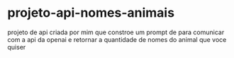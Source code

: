 # projeto-api-nomes-animais
projeto de api criada por mim que constroe um prompt de para comunicar com a api da openai e retornar a quantidade de nomes do animal que voce quiser

